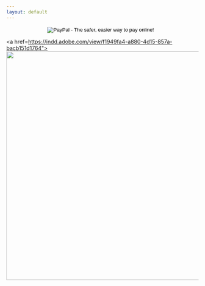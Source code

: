 ```yaml
---
layout: default
---
```


<form action="https://www.paypal.com/cgi-bin/webscr" method="post" style="text-align: center; " mce_style="text-align: center; ">
<input type="hidden" name="cmd" value="_s-xclick">
<input type="hidden" name="hosted_button_id" value="TNVXRPWR5SLLS">
<input type="image" src="https://www.paypalobjects.com/en_US/i/btn/btn_donateCC_LG.gif" mce_src="https://www.paypalobjects.com/en_US/i/btn/btn_donateCC_LG.gif" border="0" name="submit" alt="PayPal - The safer, easier way to pay online!">
<img alt="" border="0" src="https://www.paypalobjects.com/en_US/i/scr/pixel.gif" mce_src="https://www.paypalobjects.com/en_US/i/scr/pixel.gif" width="6" height="6">
</form>

<a href=https://indd.adobe.com/view/f1949fa4-a880-4d15-857a-bacb151d1764">
  <img width="600" src="https://indd.adobe.com/view/f1949fa4-a880-4d15-857a-bacb151d1764"/>
</a>
